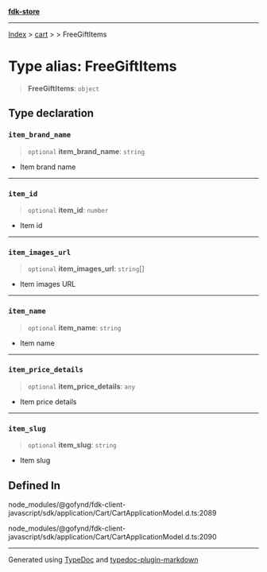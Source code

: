 [**fdk-store**](../../../README.md)
***

[Index](../../../API.md) > [cart](../../README.md) > [<internal>](../README.md) > FreeGiftItems

# Type alias: FreeGiftItems

> **FreeGiftItems**: `object`

## Type declaration

### `item_brand_name`

> `optional` **item\_brand\_name**: `string`

- Item brand name

***

### `item_id`

> `optional` **item\_id**: `number`

- Item id

***

### `item_images_url`

> `optional` **item\_images\_url**: `string`[]

- Item images URL

***

### `item_name`

> `optional` **item\_name**: `string`

- Item name

***

### `item_price_details`

> `optional` **item\_price\_details**: `any`

- Item price details

***

### `item_slug`

> `optional` **item\_slug**: `string`

- Item slug

## Defined In

node\_modules/@gofynd/fdk-client-javascript/sdk/application/Cart/CartApplicationModel.d.ts:2089

node\_modules/@gofynd/fdk-client-javascript/sdk/application/Cart/CartApplicationModel.d.ts:2090

***
Generated using [TypeDoc](https://typedoc.org/) and [typedoc-plugin-markdown](https://www.npmjs.com/package/typedoc-plugin-markdown)
